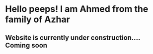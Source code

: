 # Hello peeps! I am Ahmed from the family of Azhar
<h2>Website is currently under construction.... Coming soon</h2>
